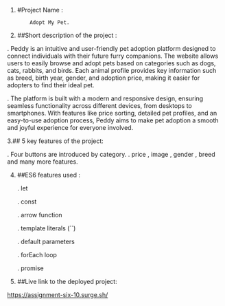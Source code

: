 1. #Project Name : 

           Adopt My Pet.

2. ##Short description of the project :

  . Peddy is an intuitive and user-friendly pet adoption
    platform designed to connect individuals with their future furry companions. The website allows users to easily browse and adopt pets based on categories such as dogs, cats, rabbits, and birds. Each animal profile provides key information such as breed, birth year, gender, and adoption price, making it easier for adopters to find their ideal pet.

 . The platform is built with a modern and responsive 
   design, ensuring seamless functionality across different devices, from desktops to smartphones. With features like price sorting, detailed pet profiles, and an easy-to-use adoption process, Peddy aims to make pet adoption a smooth and joyful experience for everyone involved.



3.## 5 key features of the project:

   . Four buttons are introduced by category.
   . price , image , gender , breed and many more features.
   

4. ##ES6 features used :

   . let

   . const

   . arrow function

   . template literals (``)

   . default parameters

   . forEach loop
   
   . promise


5. ##Live link to the deployed project:

https://assignment-six-10.surge.sh/
    


    
